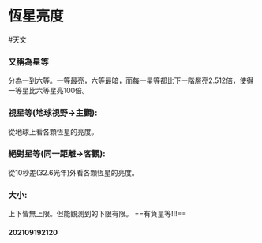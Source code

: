 # 恆星亮度
#天文 
### 又稱為星等
分為一到六等。一等最亮，六等最暗，而每一星等都比下一階層亮2.512倍，使得一等星比六等星亮100倍。
### 視星等(地球視野->主觀):
從地球上看各顆恆星的亮度。
### 絕對星等(同一距離->客觀):
從10秒差(32.6光年)外看各顆恆星的亮度。
### 大小:
上下皆無上限。但能觀測到的下限有限。
==有負星等!!!==
#### 202109192120